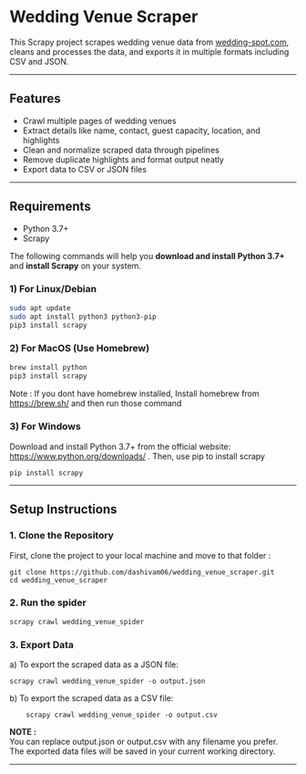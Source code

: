 # Wedding Venue Scraper

This Scrapy project scrapes wedding venue data from [wedding-spot.com](https://www.wedding-spot.com/wedding-venues/?pr=new%20jersey&r=new%20jersey%3anorth%20jersey&r=new%20jersey%3aatlantic%20city&r=new%20jersey%3ajersey%20shore&r=new%20jersey%3asouth%20jersey&r=new%20jersey%3acentral%20jersey&r=new%20york%3along%20island&r=new%20york%3amanhattan&r=new%20york%3abrooklyn&r=pennsylvania%3aphiladelphia&sr=1), 
cleans and processes the data, and exports it in multiple formats including CSV and JSON.

---

## Features

- Crawl multiple pages of wedding venues
- Extract details like name, contact, guest capacity, location, and highlights
- Clean and normalize scraped data through pipelines
- Remove duplicate highlights and format output neatly
- Export data to CSV or JSON files

---
## Requirements

- Python 3.7+
- Scrapy

The following commands will help you **download and install Python 3.7+** and **install Scrapy** on your system.

### 1) For Linux/Debian

```bash
sudo apt update
sudo apt install python3 python3-pip
pip3 install scrapy
```

### 2) For MacOS (Use Homebrew)
```bash
brew install python
pip3 install scrapy
```
Note :
    If you dont have homebrew installed, 
    Install homebrew from https://brew.sh/ and then run those command

### 3) For Windows
Download and install Python 3.7+ from the official website: https://www.python.org/downloads/ .
Then, use pip to install scrapy 

```
pip install scrapy
```

---

## Setup Instructions


### 1. Clone the Repository

First, clone the project to your local machine and move to that folder :

```
git clone https://github.com/dashivam06/wedding_venue_scraper.git
cd wedding_venue_scraper
```

### 2. Run the spider 

```
scrapy crawl wedding_venue_spider
```
### 3. Export Data

a) To export the scraped data as a JSON file:

```
scrapy crawl wedding_venue_spider -o output.json
```    

b) To export the scraped data as a CSV file:

```
    scrapy crawl wedding_venue_spider -o output.csv
```
**NOTE :**  
    You can replace output.json or output.csv with any filename you prefer.  
    The exported data files will be saved in your current working directory.

---




